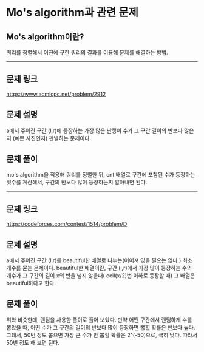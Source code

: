 # Mo's algorithm과 관련 문제

## Mo's algorithm이란?
쿼리를 정렬해서 이전에 구한 쿼리의 결과를 이용해 문제를 해결하는 방법.

---

## 문제 링크
https://www.acmicpc.net/problem/2912

## 문제 설명
a에서 주어진 구간 (l,r)에 등장하는 가장 많은 난쟁이 수가 그 구간 길이의 반보다 많은지 (예쁜 사진인지) 판별하는 문제이다.

## 문제 풀이 
mo's algorithm을 적용해 쿼리를 정렬한 뒤, cnt 배열로 구간에 포함된 수가 등장하는 횟수를 계산해서, 구간의 반보다 많이 등장하는지 알아내면 된다.

---

## 문제 링크
https://codeforces.com/contest/1514/problem/D

## 문제 설명
a에서 주어진 구간 (l,r)를 beautiful한 배열로 나누는(이어져 있을 필요는 없다.) 최소 개수를 묻는 문제이다.
beautiful한 배열이란, 구간 (l,r)에서 가장 많이 등장하는 수의 개수가 그 구간의 길이 x의 반을 넘지 않을때( ceil(x/2)번 이하로 등장할 때) 그 배열은 beautiful하다고 한다. 

## 문제 풀이
위와 비슷한데, 랜덤을 사용한 풀이로 풀어 보았다. 만약 어떤 구간에서 랜덤하게 수를 뽑았을 때, 어떤 수가 그 구간의 길이의 반보다 많이 등장하면 뽑힐 확률은 반보다 높다. 그래서, 50번 정도 뽑으면 가장 큰 수가 안 뽑힐 확률은 2^(-50)으로, 극히 낮다. 따라서 50번 정도 해 보면 된다.